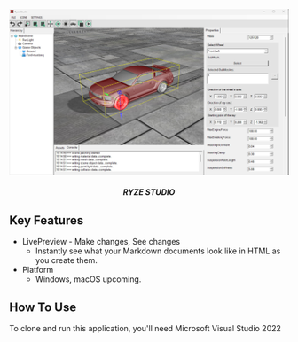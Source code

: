 <img src="https://github.com/yuriy3122/Ryze-Studio/blob/main/RYZE%20Studio.jpg" alt="Logo">

<h5 align="center">RYZE STUDIO</h5>

## Key Features

* LivePreview - Make changes, See changes
  - Instantly see what your Markdown documents look like in HTML as you create them.
* Platform
  - Windows, macOS upcoming.

## How To Use

To clone and run this application, you'll need Microsoft Visual Studio 2022


